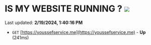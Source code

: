 # IS MY WEBSITE RUNNING ? [![](https://img.shields.io/static/v1?label=Sponsor&message=%E2%9D%A4&logo=GitHub&color=%23fe8e86)](https://github.com/sponsors/<username>)

Last updated: **2/19/2024, 1:40:16 PM**

- `GET` [https://youssefservice.me](https://youssefservice.me) - **Up** (241ms)
